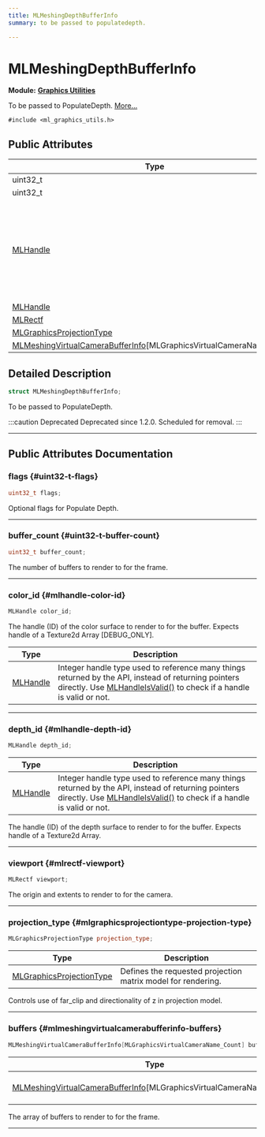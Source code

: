 ```yaml
---
title: MLMeshingDepthBufferInfo
summary: to be passed to populatedepth. 

---
```


# MLMeshingDepthBufferInfo

**Module:** **[Graphics Utilities](/versioned_docs/version-22-Feb-2023/api-ref/api/Modules/group___graphics_utilities/group___graphics_utilities.md)**



To be passed to PopulateDepth.  [More...](#detailed-description)


`#include <ml_graphics_utils.h>`

## Public Attributes

| Type           | Name           |
| -------------- | -------------- |
| uint32_t | **[flags](/versioned_docs/version-22-Feb-2023/api-ref/api/Modules/group___graphics_utilities/struct_m_l_meshing_depth_buffer_info.md#uint32-t-flags)**  |
| uint32_t | **[buffer_count](/versioned_docs/version-22-Feb-2023/api-ref/api/Modules/group___graphics_utilities/struct_m_l_meshing_depth_buffer_info.md#uint32-t-buffer-count)**  |
| [MLHandle](/versioned_docs/version-22-Feb-2023/api-ref/api/Modules/group___platform/group___platform.md#uint64-t-mlhandle) | **[color_id](/versioned_docs/version-22-Feb-2023/api-ref/api/Modules/group___graphics_utilities/struct_m_l_meshing_depth_buffer_info.md#mlhandle-color-id)** <br></br>The handle (ID) of the color surface to render to for the buffer. Expects handle of a Texture2d Array [DEBUG_ONLY].  |
| [MLHandle](/versioned_docs/version-22-Feb-2023/api-ref/api/Modules/group___platform/group___platform.md#uint64-t-mlhandle) | **[depth_id](/versioned_docs/version-22-Feb-2023/api-ref/api/Modules/group___graphics_utilities/struct_m_l_meshing_depth_buffer_info.md#mlhandle-depth-id)**  |
| [MLRectf](/versioned_docs/version-22-Feb-2023/api-ref/api/Modules/group___common/struct_m_l_rectf.md) | **[viewport](/versioned_docs/version-22-Feb-2023/api-ref/api/Modules/group___graphics_utilities/struct_m_l_meshing_depth_buffer_info.md#mlrectf-viewport)**  |
| [MLGraphicsProjectionType](/versioned_docs/version-22-Feb-2023/api-ref/api/Modules/group___graphics/group___graphics.md#enums-mlgraphicsprojectiontype) | **[projection_type](/versioned_docs/version-22-Feb-2023/api-ref/api/Modules/group___graphics_utilities/struct_m_l_meshing_depth_buffer_info.md#mlgraphicsprojectiontype-projection-type)**  |
| [MLMeshingVirtualCameraBufferInfo](/versioned_docs/version-22-Feb-2023/api-ref/api/Modules/group___graphics_utilities/struct_m_l_meshing_virtual_camera_buffer_info.md)[MLGraphicsVirtualCameraName_Count] | **[buffers](/versioned_docs/version-22-Feb-2023/api-ref/api/Modules/group___graphics_utilities/struct_m_l_meshing_depth_buffer_info.md#mlmeshingvirtualcamerabufferinfo-buffers)**  |

## Detailed Description

```cpp
struct MLMeshingDepthBufferInfo;
```

To be passed to PopulateDepth. 



:::caution Deprecated
Deprecated since 1.2.0. Scheduled for removal. 
:::



-----------
## Public Attributes Documentation

### flags {#uint32-t-flags}

```cpp
uint32_t flags;
```


Optional flags for Populate Depth. 





-----------

### buffer_count {#uint32-t-buffer-count}

```cpp
uint32_t buffer_count;
```


The number of buffers to render to for the frame. 





-----------

### color_id {#mlhandle-color-id}

```cpp
MLHandle color_id;
```

The handle (ID) of the color surface to render to for the buffer. Expects handle of a Texture2d Array [DEBUG_ONLY]. 


| Type | Description |
|--|--|
| [MLHandle](/versioned_docs/version-22-Feb-2023/api-ref/api/Modules/group___platform/group___platform.md#uint64-t-mlhandle) | Integer handle type used to reference many things returned by the API, instead of returning pointers directly. Use [MLHandleIsValid()](/versioned_docs/version-22-Feb-2023/api-ref/api/Modules/group___platform/group___platform.md#bool-mlhandleisvalid) to check if a handle is valid or not.  |






-----------

### depth_id {#mlhandle-depth-id}

```cpp
MLHandle depth_id;
```



| Type | Description |
|--|--|
| [MLHandle](/versioned_docs/version-22-Feb-2023/api-ref/api/Modules/group___platform/group___platform.md#uint64-t-mlhandle) | Integer handle type used to reference many things returned by the API, instead of returning pointers directly. Use [MLHandleIsValid()](/versioned_docs/version-22-Feb-2023/api-ref/api/Modules/group___platform/group___platform.md#bool-mlhandleisvalid) to check if a handle is valid or not.  |


The handle (ID) of the depth surface to render to for the buffer. Expects handle of a Texture2d Array. 





-----------

### viewport {#mlrectf-viewport}

```cpp
MLRectf viewport;
```


The origin and extents to render to for the camera. 





-----------

### projection_type {#mlgraphicsprojectiontype-projection-type}

```cpp
MLGraphicsProjectionType projection_type;
```



| Type | Description |
|--|--|
| [MLGraphicsProjectionType](/versioned_docs/version-22-Feb-2023/api-ref/api/Modules/group___graphics/group___graphics.md#enums-mlgraphicsprojectiontype) | Defines the requested projection matrix model for rendering.  |


Controls use of far_clip and directionality of z in projection model. 





-----------

### buffers {#mlmeshingvirtualcamerabufferinfo-buffers}

```cpp
MLMeshingVirtualCameraBufferInfo[MLGraphicsVirtualCameraName_Count] buffers;
```



| Type | Description |
|--|--|
| [MLMeshingVirtualCameraBufferInfo](/versioned_docs/version-22-Feb-2023/api-ref/api/Modules/group___graphics_utilities/struct_m_l_meshing_virtual_camera_buffer_info.md)[MLGraphicsVirtualCameraName_Count] | Per virtual camera information needed to render depth. [MLGraphicsVirtualCameraName_Count] |


The array of buffers to render to for the frame. 





-----------


